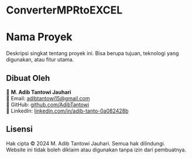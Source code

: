 # ConverterMPRtoEXCEL

# Nama Proyek  

Deskripsi singkat tentang proyek ini. Bisa berupa tujuan, teknologi yang digunakan, atau fitur utama.

## Dibuat Oleh  

👤 **M. Adib Tantowi Jauhari**  
📧 Email: [adibtantowi15@gmail.com](mailto:adibtantowi15@gmail.com)  
🔗 GitHub: [github.com/AdibTantowi](https://github.com/AdibTantowi)  
🔗 LinkedIn: [linkedin.com/in/adib-tanto-0a082428b](https://www.linkedin.com/in/adib-tanto-0a082428b/)  

## Lisensi  

Hak cipta © 2024 M. Adib Tantowi Jauhari. Semua hak dilindungi.  
Website ini tidak boleh diklaim atau digunakan tanpa izin dari pembuatnya.  
